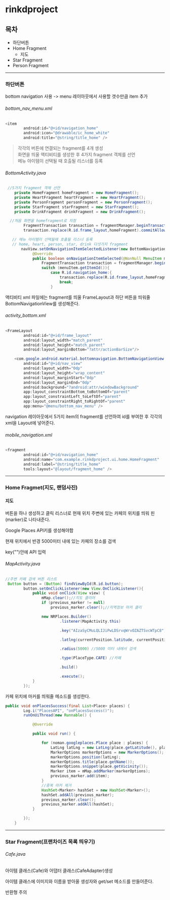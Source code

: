 # rinkdproject

## 목차
* 하단버튼
* Home Fragment
  * 지도
* Star Fragment
* Person Fragment

***


### 하단버튼

bottom navigation 사용 -> menu 레이아웃에서 사용할 갯수만큼 item 추가


###### bottom_nav_menu.xml
```java
<item
        android:id="@+id/navigation_home"
        android:icon="@drawable/ic_home_white"
        android:title="@string/title_home" />
```


>각각의 버튼에 연결되는 fragment를 4개 생성   
>화면을 띄울 액티비티를 생성한 후 4가지 fragment 객체를 선언   
>메뉴 아이템이 선택될 때 호출될 리스너를 등록




###### BottomActivity.java
```java
 //5가지 fragment 객체 선언
    private HomeFragment homeFragment = new HomeFragment();
    private HeartFragment heartFragment = new HeartFragment();
    private PersonFragment personFragment = new PersonFragment();
    private StarFragment starFragment = new StarFragment();
    private DrinkFragment drinkFragment = new DrinkFragment();

  //처음 화면을 homefragment로 지정
        FragmentTransaction transaction = fragmentManager.beginTransaction();
        transaction.replace(R.id.frame_layout,homeFragment).commitAllowingStateLoss();

   // 메뉴 아이템이 선택될때 호출될 리스너 등록
   // home, heart, person, star, drink 다섯가지 fragment
       navView.setOnNavigationItemSelectedListener(new BottomNavigationView.OnNavigationItemSelectedListener() {
            @Override
            public boolean onNavigationItemSelected(@NonNull MenuItem menuItem) {
                FragmentTransaction transaction = fragmentManager.beginTransaction();
                switch (menuItem.getItemId()){
                    case R.id.navigation_home:{
                        transaction.replace(R.id.frame_layout,homeFragment).commitAllowingStateLoss();
                        break;
                    }
```
액티비티 xml 파일에는 fragment를 띄울 FrameLayout과 하단 버튼을 띄워줄
BottomNavigationView를 생성해준다.



###### activity_bottom.xml
```java
<FrameLayout
        android:id="@+id/frame_layout"
        android:layout_width="match_parent"
        android:layout_height="match_parent"
        android:layout_marginBottom="?attr/actionBarSize"/>

    <com.google.android.material.bottomnavigation.BottomNavigationView
        android:id="@+id/nav_view"
        android:layout_width="0dp"
        android:layout_height="wrap_content"
        android:layout_marginStart="0dp"
        android:layout_marginEnd="0dp"
        android:background="?android:attr/windowBackground"
        app:layout_constraintBottom_toBottomOf="parent"
        app:layout_constraintLeft_toLeftOf="parent"
        app:layout_constraintRight_toRightOf="parent"
        app:menu="@menu/bottom_nav_menu" />
```
navigation 레이아웃에서 5가지 item의 fragment를 선언하여 id를 부여한 후 각각의 xml을 Layout에 넣어준다.



###### mobile_navigation.xml
```java
<fragment
        android:id="@+id/navigation_home"
        android:name="com.example.rinkdproject.ui.home.HomeFragment"
        android:label="@string/title_home"
        tools:layout="@layout/fragment_home" />
```

***

### Home Fragmet(지도, 랜덤사진)
#### 지도

버튼을 하나 생성하고 클릭 리스너로 현재 위치 주변에 있는 카페의 위치를 띄워 핀(marker)로 나타내준다.

Google Places API키를 생성해야함

현재 위치에서 반경 5000미터 내에 있는 카페의 장소를 검색

key("")안에 API 입력


###### MapActivity.java
```java
//주변 카페 검색 버튼 리스트
 Button button = (Button) findViewById(R.id.button);
        button.setOnClickListener(new View.OnClickListener(){
            public void onClick(View view) {
                mMap.clear();//지도 클리어
                if (previous_marker != null)
                    previous_marker.clear();//지역정보 마커 클리

                new NRPlaces.Builder()
                        .listener(MapActivity.this)

                        .key("AIzaSyCMuLQLIJiPwLDSrvqWrvOZAZTSvcWTpC8")

                        .latlng(currentPosition.latitude, currentPosition.longitude)//현재 위치

                        .radius(5000) //5000 미터 내에서 검색

                        .type(PlaceType.CAFE) //카페

                        .build()

                        .execute();
            }
        });  
```
카페 위치에 마커를 띄워줄 메소드를 생성한다.

```java
public void onPlacesSuccess(final List<Place> places) {
        Log.i("PlacesAPI", "onPlacesSuccess()");
        runOnUiThread(new Runnable() {

            @Override

            public void run() {

                for (noman.googleplaces.Place place : places) {
                    LatLng latLng = new LatLng(place.getLatitude(), place.getLongitude());
                    MarkerOptions markerOptions = new MarkerOptions();
                    markerOptions.position(latLng);
                    markerOptions.title(place.getName());
                    markerOptions.snippet(place.getVicinity());
                    Marker item = mMap.addMarker(markerOptions);
                    previous_marker.add(item);
                }
                //중복 마커 제거
                HashSet<Marker> hashSet = new HashSet<Marker>();
                hashSet.addAll(previous_marker);
                previous_marker.clear();
                previous_marker.addAll(hashSet);
            }

        });
    }
```

***

### Star Fragment(프랜차이즈 목록 띄우기)


###### Cafe.java

아이템 클래스(Cafe)와 어댑터 클래스(CafeAdapter)생성

아이템 클래스에 이미지와 이름을 받아올 생성자와 get/set 메소드를 만들어준다.

반환형 주의
